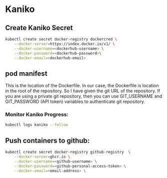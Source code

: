 # Kaniko
## Create Kaniko Secret
```bash
kubectl create secret docker-registry dockercred \
    --docker-server=https://index.docker.io/v1/ \
    --docker-username=<dockerhub-username> \
    --docker-password=<dockerhub-password>\
    --docker-email=<dockerhub-email>
```
## pod manifest
This is the location of the Dockerfile. In our case, the Dockerfile is location in the root of the repository. So I have given the git URL of the repository. If you are using a private git repository, then you can use GIT_USERNAME and GIT_PASSWORD (API token) variables to authenticate git repository.

### Monitor Kaniko Progress:
```bash
kubectl logs kaniko --follow
```
## Push containers to github:
```sh
kubectl create secret docker-registry github-registry  \
	--docker-server=ghcr.io \
	--docker-username=<github-username> \
	--docker-password=<github-personal-access-token> \
	--docker-email=<email-address> \
```
